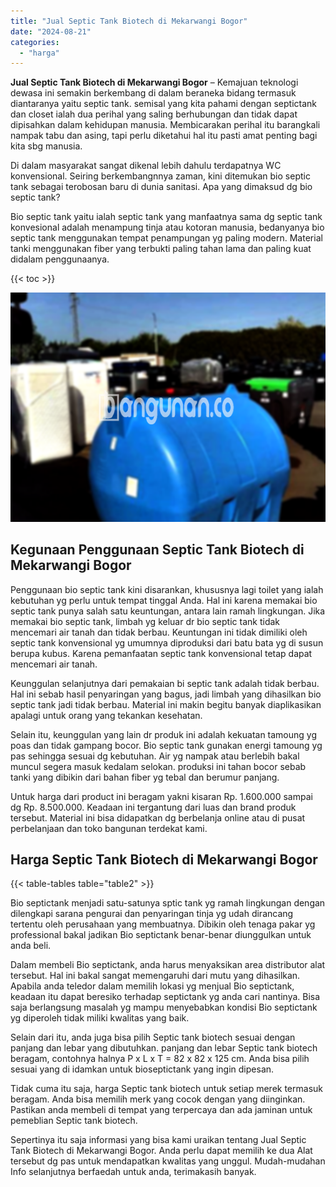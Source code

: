 ```yaml
---
title: "Jual Septic Tank Biotech di Mekarwangi Bogor"
date: "2024-08-21"
categories: 
  - "harga"
---
```


**Jual Septic Tank Biotech di Mekarwangi Bogor** – Kemajuan teknologi dewasa ini semakin berkembang di dalam beraneka bidang termasuk diantaranya yaitu septic tank. semisal yang kita pahami dengan septictank dan closet ialah dua perihal yang saling berhubungan dan tidak dapat dipisahkan dalam kehidupan manusia. Membicarakan perihal itu barangkali nampak tabu dan asing, tapi perlu diketahui hal itu pasti amat penting bagi kita sbg manusia.

Di dalam masyarakat sangat dikenal lebih dahulu terdapatnya WC konvensional. Seiring berkembangnnya zaman, kini ditemukan bio septic tank sebagai terobosan baru di dunia sanitasi. Apa yang dimaksud dg bio septic tank?

Bio septic tank yaitu ialah septic tank yang manfaatnya sama dg septic tank konvesional adalah menampung tinja atau kotoran manusia, bedanyanya bio septic tank menggunakan tempat penampungan yg paling modern. Material tanki menggunakan fiber yang terbukti paling tahan lama dan paling kuat didalam penggunaanya.

{{< toc >}}

![Jual Septic Tank Biotech di Mekarwangi Bogor](/images/jual-bio-septictank-14.png)

## Kegunaan Penggunaan Septic Tank Biotech di Mekarwangi Bogor

Penggunaan bio septic tank kini disarankan, khususnya lagi toilet yang ialah kebutuhan yg perlu untuk tempat tinggal Anda. Hal ini karena memakai bio septic tank punya salah satu keuntungan, antara lain ramah lingkungan. Jika memakai bio septic tank, limbah yg keluar dr bio septic tank tidak mencemari air tanah dan tidak berbau. Keuntungan ini tidak dimiliki oleh septic tank konvensional yg umumnya diproduksi dari batu bata yg di susun berupa kubus. Karena pemanfaatan septic tank konvensional tetap dapat mencemari air tanah.

Keunggulan selanjutnya dari pemakaian bi septic tank adalah tidak berbau. Hal ini sebab hasil penyaringan yang bagus, jadi limbah yang dihasilkan bio septic tank jadi tidak berbau. Material ini makin begitu banyak diaplikasikan apalagi untuk orang yang tekankan kesehatan.

Selain itu, keunggulan yang lain dr produk ini adalah kekuatan tamoung yg poas dan tidak gampang bocor. Bio septic tank gunakan energi tamoung yg pas sehingga sesuai dg kebutuhan. Air yg nampak atau berlebih bakal muncul segera masuk kedalam selokan. produksi ini tahan bocor sebab tanki yang dibikin dari bahan fiber yg tebal dan berumur panjang.

Untuk harga dari product ini beragam yakni kisaran Rp. 1.600.000 sampai dg Rp. 8.500.000. Keadaan ini tergantung dari luas dan brand produk tersebut. Material ini bisa didapatkan dg berbelanja online atau di pusat perbelanjaan dan toko bangunan terdekat kami.

## Harga Septic Tank Biotech di Mekarwangi Bogor

{{< table-tables table="table2" >}}

Bio septictank menjadi satu-satunya sptic tank yg ramah lingkungan dengan dilengkapi sarana pengurai dan penyaringan tinja yg udah dirancang tertentu oleh perusahaan yang membuatnya. Dibikin oleh tenaga pakar yg professional bakal jadikan Bio septictank benar-benar diunggulkan untuk anda beli.

Dalam membeli Bio septictank, anda harus menyaksikan area distributor alat tersebut. Hal ini bakal sangat memengaruhi dari mutu yang dihasilkan. Apabila anda teledor dalam memilih lokasi yg menjual Bio septictank, keadaan itu dapat beresiko terhadap septictank yg anda cari nantinya. Bisa saja berlangsung masalah yg mampu menyebabkan kondisi Bio septictank yg diperoleh tidak miliki kwalitas yang baik.

Selain dari itu, anda juga bisa pilih Septic tank biotech sesuai dengan panjang dan lebar yang dibutuhkan. panjang dan lebar Septic tank biotech beragam, contohnya halnya P x L x T = 82 x 82 x 125 cm. Anda bisa pilih sesuai yang di idamkan untuk bioseptictank yang ingin dipesan.

Tidak cuma itu saja, harga Septic tank biotech untuk setiap merek termasuk beragam. Anda bisa memilih merk yang cocok dengan yang diinginkan. Pastikan anda membeli di tempat yang terpercaya dan ada jaminan untuk pemeblian Septic tank biotech.

Sepertinya itu saja informasi yang bisa kami uraikan tentang Jual Septic Tank Biotech di Mekarwangi Bogor. Anda perlu dapat memilih ke dua Alat tersebut dg pas untuk mendapatkan kwalitas yang unggul. Mudah-mudahan Info selanjutnya berfaedah untuk anda, terimakasih banyak.
